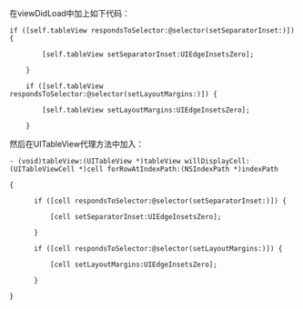 在viewDidLoad中加上如下代码：
 <pre><code>if ([self.tableView respondsToSelector:@selector(setSeparatorInset:)]) {
        
        [self.tableView setSeparatorInset:UIEdgeInsetsZero];
        
    }
    
    if ([self.tableView respondsToSelector:@selector(setLayoutMargins:)]) {
        
        [self.tableView setLayoutMargins:UIEdgeInsetsZero];
        
    }
</pre></code>
然后在UITableView代理方法中加入：
 <pre><code>- (void)tableView:(UITableView *)tableView willDisplayCell:(UITableViewCell *)cell forRowAtIndexPath:(NSIndexPath *)indexPath

{
    
      if ([cell respondsToSelector:@selector(setSeparatorInset:)]) {
        
          [cell setSeparatorInset:UIEdgeInsetsZero];
        
      }
    
      if ([cell respondsToSelector:@selector(setLayoutMargins:)]) {
        
          [cell setLayoutMargins:UIEdgeInsetsZero];
        
      }
    
}
</pre></code>